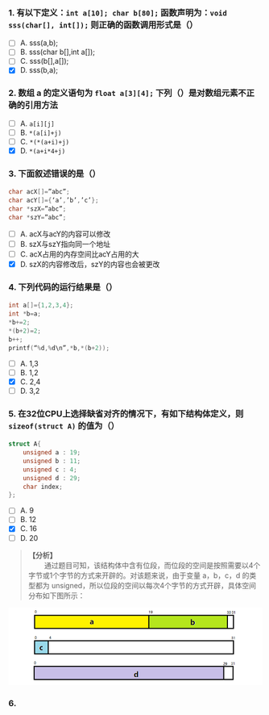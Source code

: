 ### 1. 有以下定义：`int a[10]; char b[80];` 函数声明为：`void sss(char[], int[]);` 则正确的函数调用形式是（）

- [ ] A. sss(a,b);
- [ ] B. sss(char b[],int a[]);
- [ ] C. sss(b[],a[]);
- [x] D. sss(b,a);

### 2. 数组 a 的定义语句为 `float a[3][4];` 下列（）是对数组元素不正确的引用方法
- [ ] A. `a[i][j]`
- [ ] B. `*(a[i]+j)`
- [ ] C. `*(*(a+i)+j)`
- [x] D. `*(a+i*4+j)`

### 3. 下面叙述错误的是（）
```c
char acX[]=”abc”;
char acY[]={‘a’,’b’,’c’};
char *szX=”abc”;
char *szY=”abc”;
```
- [ ] A. acX与acY的内容可以修改
- [ ] B. szX与szY指向同一个地址
- [ ] C. acX占用的内存空间比acY占用的大
- [x] D. szX的内容修改后，szY的内容也会被更改

### 4. 下列代码的运行结果是（）
```c
int a[]={1,2,3,4};
int *b=a;
*b+=2;
*(b+2)=2;
b++;
printf(“%d,%d\n”,*b,*(b+2));
```

- [ ] A. 1,3
- [ ] B. 1,2
- [x] C. 2,4
- [ ] D. 3,2

### 5. 在32位CPU上选择缺省对齐的情况下，有如下结构体定义，则 `sizeof(struct A)` 的值为（）
```c
struct A{
	unsigned a : 19;
	unsigned b : 11;
	unsigned c : 4;
	unsigned d : 29;
	char index;
};
```

- [ ] A. 9
- [ ] B. 12
- [x] C. 16
- [ ] D. 20

> **【分析】**<br>
> &#160; &#160; &#160; &#160; 通过题目可知，该结构体中含有位段，而位段的空间是按照需要以4个字节或1个字节的方式来开辟的。对该题来说，由于变量 a，b，c，d 的类型都为 unsigned，所以位段的空间以每次4个字节的方式开辟，具体空间分布如下图所示：<br>

![image](https://github.com/X-Perseverance/ProblemSet/blob/master/images/bitfield.png)

### 6.


